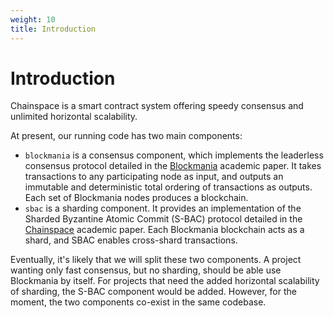 ```yaml
---
weight: 10
title: Introduction
---
```


# Introduction

Chainspace is a smart contract system offering speedy consensus and unlimited horizontal scalability.

At present, our running code has two main components:

* `blockmania` is a consensus component, which implements the leaderless consensus protocol detailed in the [Blockmania](https://arxiv.org/abs/1809.01620) academic paper. It takes transactions to any participating node as input, and outputs an immutable and deterministic total ordering of transactions as outputs. Each set of Blockmania nodes produces a blockchain.
* `sbac` is a sharding component. It provides an implementation of the Sharded Byzantine Atomic Commit (S-BAC) protocol detailed in the [Chainspace](https://arxiv.org/abs/1708.03778) academic paper. Each Blockmania blockchain acts as a shard, and SBAC enables cross-shard transactions.

Eventually, it's likely that we will split these two components. A project wanting only fast consensus, but no sharding, should be able use Blockmania by itself. For projects that need the added horizontal scalability of sharding, the S-BAC component would be added. However, for the moment, the two components co-exist in the same codebase.
